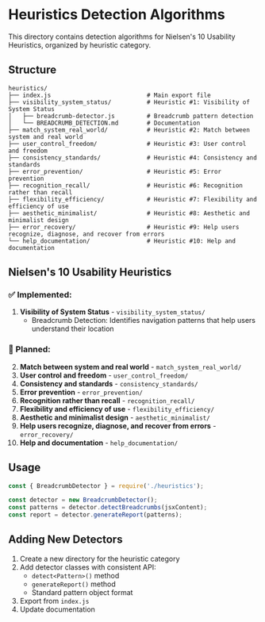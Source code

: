 # Heuristics Detection Algorithms

This directory contains detection algorithms for Nielsen's 10 Usability Heuristics, organized by heuristic category.

## Structure

```
heuristics/
├── index.js                           # Main export file
├── visibility_system_status/          # Heuristic #1: Visibility of System Status
│   ├── breadcrumb-detector.js         # Breadcrumb pattern detection
│   └── BREADCRUMB_DETECTION.md        # Documentation
├── match_system_real_world/           # Heuristic #2: Match between system and real world
├── user_control_freedom/              # Heuristic #3: User control and freedom
├── consistency_standards/             # Heuristic #4: Consistency and standards
├── error_prevention/                  # Heuristic #5: Error prevention
├── recognition_recall/                # Heuristic #6: Recognition rather than recall
├── flexibility_efficiency/            # Heuristic #7: Flexibility and efficiency of use
├── aesthetic_minimalist/              # Heuristic #8: Aesthetic and minimalist design
├── error_recovery/                    # Heuristic #9: Help users recognize, diagnose, and recover from errors
└── help_documentation/                # Heuristic #10: Help and documentation
```

## Nielsen's 10 Usability Heuristics

### ✅ Implemented:
1. **Visibility of System Status** - `visibility_system_status/`
   - Breadcrumb Detection: Identifies navigation patterns that help users understand their location

### 🔄 Planned:
2. **Match between system and real world** - `match_system_real_world/`
3. **User control and freedom** - `user_control_freedom/`
4. **Consistency and standards** - `consistency_standards/`
5. **Error prevention** - `error_prevention/`
6. **Recognition rather than recall** - `recognition_recall/`
7. **Flexibility and efficiency of use** - `flexibility_efficiency/`
8. **Aesthetic and minimalist design** - `aesthetic_minimalist/`
9. **Help users recognize, diagnose, and recover from errors** - `error_recovery/`
10. **Help and documentation** - `help_documentation/`

## Usage

```javascript
const { BreadcrumbDetector } = require('./heuristics');

const detector = new BreadcrumbDetector();
const patterns = detector.detectBreadcrumbs(jsxContent);
const report = detector.generateReport(patterns);
```

## Adding New Detectors

1. Create a new directory for the heuristic category
2. Add detector classes with consistent API:
   - `detect<Pattern>()` method
   - `generateReport()` method
   - Standard pattern object format
3. Export from `index.js`
4. Update documentation
